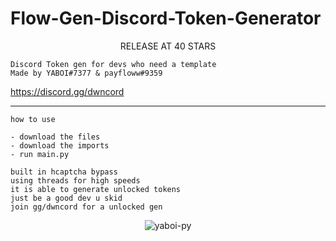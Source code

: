 # Flow-Gen-Discord-Token-Generator
<p align="center">
    RELEASE AT 40 STARS
</p>

```
Discord Token gen for devs who need a template
Made by YABOI#7377 & payfloww#9359
```
https://discord.gg/dwncord
________________________________

```
how to use
```
```
- download the files 
- download the imports
- run main.py
```
```
built in hcaptcha bypass
using threads for high speeds
it is able to generate unlocked tokens
just be a good dev u skid
join gg/dwncord for a unlocked gen
```

<p align="center"><p align="center"> <img src="https://user-images.githubusercontent.com/89107550/180651011-cdcd1ceb-b059-446a-be84-fffda73c734b.png" alt="yaboi-py" /> </p>

